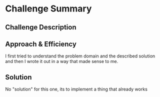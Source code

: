 # Challenge Summary
<!-- Short summary or background information -->

## Challenge Description
<!-- Description of the challenge -->

## Approach & Efficiency
<!-- What approach did you take? Why? What is the Big O space/time for this approach? -->
I first tried to understand the problem domain and the described solution and then I wrote it out in a way that made sense to me.

## Solution
No "solution" for this one, its to implement a thing that already works 

